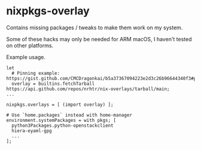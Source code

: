 # nixpkgs-overlay
Contains missing packages / tweaks to make them work on my system.

Some of these hacks may only be needed for ARM macOS, I haven't tested on other platforms.

Example usage.
```
let
  # Pinning example: https://gist.github.com/CMCDragonkai/b5a37367094223e2d3c26b96644340f3#pinning
  overlay = builtins.fetchTarball https://api.github.com/repos/nrhtr/nix-overlays/tarball/main;
...

nixpkgs.overlays = [ (import overlay) ];

# Use `home.packages` instead with home-manager
environment.systemPackages = with pkgs; [
  python3Packages.python-openstackclient
  hiera-eyaml-gpg
  ...
];
```
